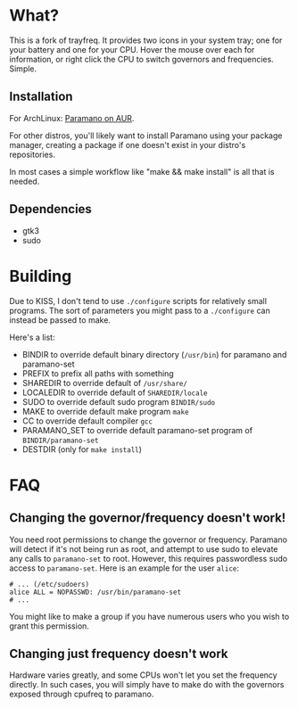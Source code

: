What?
=====
This is a fork of trayfreq. It provides two icons in your system tray; one for your battery and one for your CPU.
Hover the mouse over each for information, or right click the CPU to switch governors and frequencies.
Simple.


Installation
------------
For ArchLinux: [Paramano on AUR](https://aur.archlinux.org/packages/paramano/).

For other distros, you'll likely want to install Paramano using your package manager, creating a package if one doesn't exist in your distro's repositories.

In most cases a simple workflow like "make && make install" is all that is needed.


Dependencies
------------

* gtk3
* sudo


Building
========
Due to KISS, I don't tend to use `./configure` scripts for relatively small programs.
The sort of parameters you might pass to a `./configure` can instead be passed to make.

Here's a list:

* BINDIR to override default binary directory (`/usr/bin`) for paramano and paramano-set
* PREFIX to prefix all paths with something
* SHAREDIR to override default of `/usr/share/`
* LOCALEDIR to override default of `SHAREDIR/locale`
* SUDO to override default sudo program `BINDIR/sudo`
* MAKE to override default make program `make`
* CC to override default compiler `gcc`
* PARAMANO_SET to override default paramano-set program of `BINDIR/paramano-set`
* DESTDIR (only for `make install`)


FAQ
===
Changing the governor/frequency doesn't work!
---------------------------------------------
You need root permissions to change the governor or frequency.
Paramano will detect if it's not being run as root, and attempt to use sudo to elevate any calls to `paramano-set` to root.
However, this requires passwordless sudo access to `paramano-set`.
Here is an example for the user `alice`:

    # ... (/etc/sudoers)
	alice ALL = NOPASSWD: /usr/bin/paramano-set
	# ...

You might like to make a group if you have numerous users who you wish to grant this permission.

Changing just frequency doesn't work
------------------------------------
Hardware varies greatly, and some CPUs won't let you set the frequency directly.
In such cases, you will simply have to make do with the governors exposed
through cpufreq to paramano.
